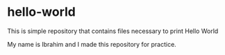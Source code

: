 # hello-world
This is simple repository that contains files necessary to print Hello World

My name is Ibrahim and I made this repository for practice.
